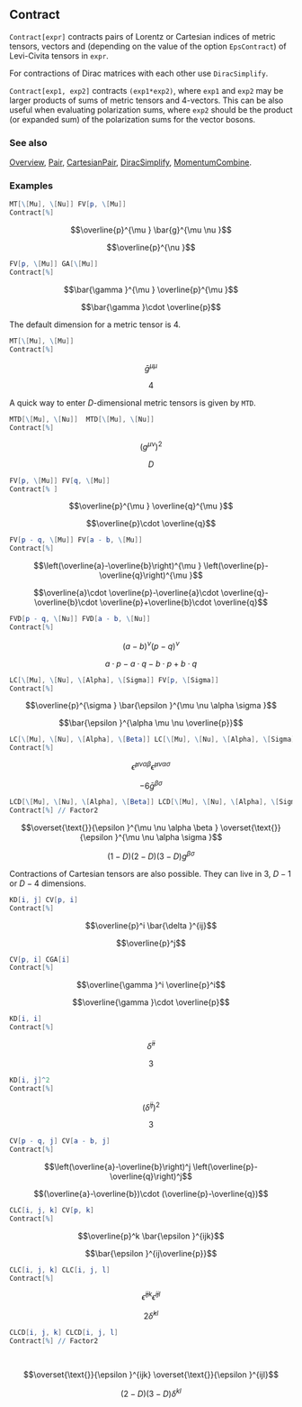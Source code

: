 ## Contract

`Contract[expr]` contracts pairs of Lorentz or Cartesian indices of metric tensors, vectors and (depending on the value of the option `EpsContract`) of Levi-Civita tensors in `expr`.

For contractions of Dirac matrices with each other use `DiracSimplify`.

`Contract[exp1, exp2]` contracts `(exp1*exp2)`, where `exp1` and `exp2` may be larger products of sums of metric tensors and 4-vectors. This can be also useful when evaluating polarization sums, where `exp2` should be the product (or expanded sum) of the polarization sums for the vector bosons.

### See also

[Overview](Extra/FeynCalc.md), [Pair](Pair.md), [CartesianPair](CartesianPair.md), [DiracSimplify](DiracSimplify.md), [MomentumCombine](MomentumCombine.md).

### Examples

```mathematica
MT[\[Mu], \[Nu]] FV[p, \[Mu]]
Contract[%]
```

$$\overline{p}^{\mu } \bar{g}^{\mu \nu }$$

$$\overline{p}^{\nu }$$

```mathematica
FV[p, \[Mu]] GA[\[Mu]]
Contract[%]
```

$$\bar{\gamma }^{\mu } \overline{p}^{\mu }$$

$$\bar{\gamma }\cdot \overline{p}$$

The default dimension for a metric tensor is 4.

```mathematica
MT[\[Mu], \[Mu]]
Contract[%]
```

$$\bar{g}^{\mu \mu }$$

$$4$$

A quick way to enter $D$-dimensional metric tensors is given by `MTD`.

```mathematica
MTD[\[Mu], \[Nu]]  MTD[\[Mu], \[Nu]]
Contract[%]
```

$$(g^{\mu \nu})^2$$

$$D$$

```mathematica
FV[p, \[Mu]] FV[q, \[Mu]]
Contract[% ]
```

$$\overline{p}^{\mu } \overline{q}^{\mu }$$

$$\overline{p}\cdot \overline{q}$$

```mathematica
FV[p - q, \[Mu]] FV[a - b, \[Mu]]
Contract[%]
```

$$\left(\overline{a}-\overline{b}\right)^{\mu } \left(\overline{p}-\overline{q}\right)^{\mu }$$

$$\overline{a}\cdot \overline{p}-\overline{a}\cdot \overline{q}-\overline{b}\cdot \overline{p}+\overline{b}\cdot \overline{q}$$

```mathematica
FVD[p - q, \[Nu]] FVD[a - b, \[Nu]]
Contract[%]
```

$$(a-b)^{\nu } (p-q)^{\nu }$$

$$a\cdot p-a\cdot q-b\cdot p+b\cdot q$$

```mathematica
LC[\[Mu], \[Nu], \[Alpha], \[Sigma]] FV[p, \[Sigma]]
Contract[%]
```

$$\overline{p}^{\sigma } \bar{\epsilon }^{\mu \nu \alpha \sigma }$$

$$\bar{\epsilon }^{\alpha \mu \nu \overline{p}}$$

```mathematica
LC[\[Mu], \[Nu], \[Alpha], \[Beta]] LC[\[Mu], \[Nu], \[Alpha], \[Sigma]] 
Contract[%]
```

$$\bar{\epsilon }^{\mu \nu \alpha \beta } \bar{\epsilon }^{\mu \nu \alpha \sigma }$$

$$-6 \bar{g}^{\beta \sigma }$$

```mathematica
LCD[\[Mu], \[Nu], \[Alpha], \[Beta]] LCD[\[Mu], \[Nu], \[Alpha], \[Sigma]]
Contract[%] // Factor2
```

$$\overset{\text{}}{\epsilon }^{\mu \nu \alpha \beta } \overset{\text{}}{\epsilon }^{\mu \nu \alpha \sigma }$$

$$(1-D) (2-D) (3-D) g^{\beta \sigma }$$

Contractions of Cartesian tensors are also possible. They can live in $3$, $D-1$ or $D-4$ dimensions.

```mathematica
KD[i, j] CV[p, i]
Contract[%]
```

$$\overline{p}^i \bar{\delta }^{ij}$$

$$\overline{p}^j$$

```mathematica
CV[p, i] CGA[i]
Contract[%]
```

$$\overline{\gamma }^i \overline{p}^i$$

$$\overline{\gamma }\cdot \overline{p}$$

```mathematica
KD[i, i]
Contract[%]
```

$$\bar{\delta }^{ii}$$

$$3$$

```mathematica
KD[i, j]^2
Contract[%]
```

$$(\bar{\delta}^{ij})^2$$

$$3$$

```mathematica
CV[p - q, j] CV[a - b, j]
Contract[%]
```

$$\left(\overline{a}-\overline{b}\right)^j \left(\overline{p}-\overline{q}\right)^j$$

$$(\overline{a}-\overline{b})\cdot (\overline{p}-\overline{q})$$

```mathematica
CLC[i, j, k] CV[p, k]
Contract[%]
```

$$\overline{p}^k \bar{\epsilon }^{ijk}$$

$$\bar{\epsilon }^{ij\overline{p}}$$

```mathematica
CLC[i, j, k] CLC[i, j, l] 
Contract[%]
```

$$\bar{\epsilon }^{ijk} \bar{\epsilon }^{ijl}$$

$$2 \bar{\delta }^{kl}$$

```mathematica
CLCD[i, j, k] CLCD[i, j, l] 
Contract[%] // Factor2 
  
 

```

$$\overset{\text{}}{\epsilon }^{ijk} \overset{\text{}}{\epsilon }^{ijl}$$

$$(2-D) (3-D) \delta ^{kl}$$
